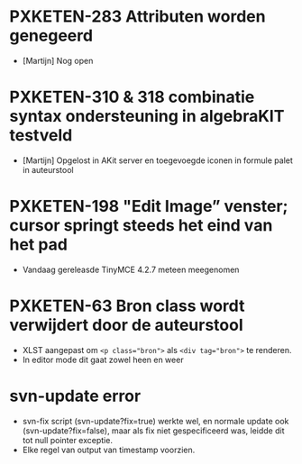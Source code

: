 # PXKETEN-283 Attributen worden genegeerd

- \[Martijn\] Nog open

# PXKETEN-310 & 318 combinatie syntax ondersteuning in algebraKIT testveld

- \[Martijn\] Opgelost in AKit server en toegevoegde iconen in formule palet in auteurstool


# PXKETEN-198 "Edit Image” venster; cursor springt steeds het eind van het pad

- Vandaag gereleasde TinyMCE 4.2.7 meteen meegenomen

# PXKETEN-63 Bron class wordt verwijdert door de auteurstool

- XLST aangepast om `<p class="bron">` als `<div tag="bron">` te renderen.
- In editor mode dit gaat zowel heen en weer

# svn-update error

- svn-fix script (svn-update?fix=true) werkte wel, en normale update ook (svn-update?fix=false), maar als fix niet
  gespecificeerd was, leidde dit tot null pointer exceptie.
- Elke regel van output van timestamp voorzien.

